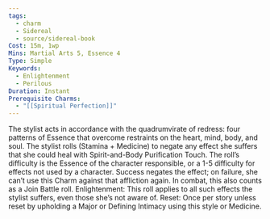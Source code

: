 ```yaml
---
tags:
  - charm
  - Sidereal
  - source/sidereal-book
Cost: 15m, 1wp
Mins: Martial Arts 5, Essence 4
Type: Simple
Keywords:
  - Enlightenment
  - Perilous
Duration: Instant
Prerequisite Charms:
  - "[[Spiritual Perfection]]"
---
```

The stylist acts in accordance with the quadrumvirate of redress: four patterns of Essence that overcome restraints on the heart, mind, body, and soul. The stylist rolls (Stamina + Medicine) to negate any effect she suffers that she could heal with Spirit-and-Body Purification Touch. The roll’s difficulty is the Essence of the character responsible, or a 1-5 difficulty for effects not used by a character. Success negates the effect; on failure, she can’t use this Charm against that affliction again. In combat, this also counts as a Join Battle roll. Enlightenment: This roll applies to all such effects the stylist suffers, even those she’s not aware of. Reset: Once per story unless reset by upholding a Major or Defining Intimacy using this style or Medicine.